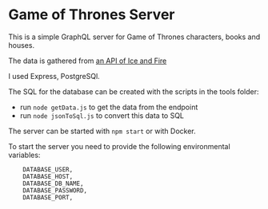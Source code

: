 # Game of Thrones Server

This is a simple GraphQL server for Game of Thrones characters, books and houses.

The data is gathered from [an API of Ice and Fire](https://anapioficeandfire.com)

I used Express, PostgreSQl.

The SQL for the database can be created with the scripts in the tools folder:

- run `node getData.js` to get the data from the endpoint
- run `node jsonToSql.js` to convert this data to SQL

The server can be started with `npm start` or with Docker.

To start the server you need to provide the following environmental variables:

```
    DATABASE_USER,
    DATABASE_HOST,
    DATABASE_DB_NAME,
    DATABASE_PASSWORD,
    DATABASE_PORT,
```
